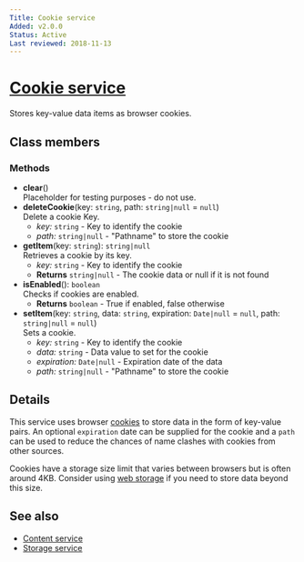 ```yaml
---
Title: Cookie service
Added: v2.0.0
Status: Active
Last reviewed: 2018-11-13
---
```


# [Cookie service](../../../lib/core/src/lib/services/cookie.service.ts "Defined in cookie.service.ts")

Stores key-value data items as browser cookies.

## Class members

### Methods

-   **clear**()<br/>
    Placeholder for testing purposes - do not use.
-   **deleteCookie**(key: `string`, path: `string|null` = `null`)<br/>
    Delete a cookie Key.
    -   _key:_ `string`  - Key to identify the cookie
    -   _path:_ `string|null`  - "Pathname" to store the cookie
-   **getItem**(key: `string`): `string|null`<br/>
    Retrieves a cookie by its key.
    -   _key:_ `string`  - Key to identify the cookie
    -   **Returns** `string|null` - The cookie data or null if it is not found
-   **isEnabled**(): `boolean`<br/>
    Checks if cookies are enabled.
    -   **Returns** `boolean` - True if enabled, false otherwise
-   **setItem**(key: `string`, data: `string`, expiration: `Date|null` = `null`, path: `string|null` = `null`)<br/>
    Sets a cookie.
    -   _key:_ `string`  - Key to identify the cookie
    -   _data:_ `string`  - Data value to set for the cookie
    -   _expiration:_ `Date|null`  - Expiration date of the data
    -   _path:_ `string|null`  - "Pathname" to store the cookie

## Details

This service uses browser [cookies](https://en.wikipedia.org/wiki/HTTP_cookie)
to store data in the form of key-value pairs. An optional `expiration` date can be
supplied for the cookie and a `path` can be used to reduce the chances of name
clashes with cookies from other sources.

Cookies have a storage size limit that varies between browsers but is often around
4KB. Consider using [web storage](storage.service.md) if you need to store data
beyond this size.

## See also

-   [Content service](content.service.md)
-   [Storage service](storage.service.md)
